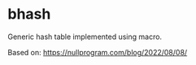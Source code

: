 # bhash

Generic hash table implemented using macro.

Based on: https://nullprogram.com/blog/2022/08/08/
